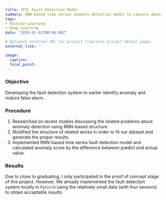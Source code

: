 ```yaml
---
title: SPIL Fault Detection Model
summary: RNN-based time series anamoly detection model to capture abnormal signals in real time in `Pytorch`.
tags:
- Machine Learning
- Deep Learning
date: "2019-01-01T00:00:00Z"

# Optional external URL for project (replaces project detail page).
external_link: ''

image:
  caption: 
  focal_point: 
---
```

### Objective
Developing the fault detection system to earlier identify anomaly and reduce false alarm.

### Procedure
1. Researched on recent studies discussing the related problems about anomaly detection using RNN-based structure.
2. Modified the structure of related works in order to fit our dataset and generate the proper results.
3. Implemented RNN-based time series fault detection model and calculated anomaly score by the difference between predict and actual value.

### Results
Due to close to graduating, I only participated in the proof of concept stage of this project. However, We already implemented the fault detection system locally in `Pytorch` using the relatively small data (with four sensors) to obtain acceptable results.
